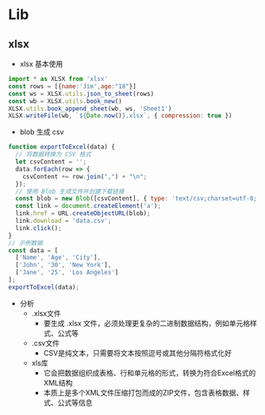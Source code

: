 # Lib
## xlsx
- xlsx 基本使用
```js
import * as XLSX from 'xlsx'
const rows = [{name:'Jim',age:"18"}]
const ws = XLSX.utils.json_to_sheet(rows)
const wb = XLSX.utils.book_new()
XLSX.utils.book_append_sheet(wb, ws, 'Sheet1')
XLSX.writeFile(wb, `${Date.now()}.xlsx`, { compression: true })
```
- blob 生成 csv
```js
function exportToExcel(data) {
  // 将数据转换为 CSV 格式
  let csvContent = '';
  data.forEach(row => {
    csvContent += row.join(",") + "\n";
  });
  // 使用 Blob 生成文件并创建下载链接
  const blob = new Blob([csvContent], { type: 'text/csv;charset=utf-8;' });
  const link = document.createElement('a');
  link.href = URL.createObjectURL(blob);
  link.download = 'data.csv';
  link.click();
}
// 示例数据
const data = [
  ['Name', 'Age', 'City'],
  ['John', '30', 'New York'],
  ['Jane', '25', 'Los Angeles']
];
exportToExcel(data);
```
- 分析
  - .xlsx文件
    - 要生成 .xlsx 文件，必须处理更复杂的二进制数据结构，例如单元格样式、公式等
  - .csv文件
    - CSV是纯文本，只需要将文本按照逗号或其他分隔符格式化好
  - xls库
    - 它会把数据组织成表格、行和单元格的形式，转换为符合Excel格式的XML结构
    - 本质上是多个XML文件压缩打包而成的ZIP文件，包含表格数据、样式、公式等信息

